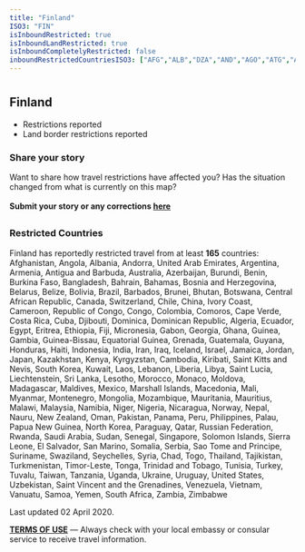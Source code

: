 ```yaml
---
title: "Finland"
ISO3: "FIN"
isInboundRestricted: true
isInboundLandRestricted: true
isInboundCompletelyRestricted: false
inboundRestrictedCountriesISO3: ["AFG","ALB","DZA","AND","AGO","ATG","ARG","ARM","AUS","AZE","BHS","BHR","BGD","BRB","BLR","BLZ","BEN","BTN","BOL","BIH","BWA","BRA","BRN","BFA","BDI","KHM","CMR","CAN","CPV","CAF","TCD","CHL","CHN","COL","COM","COG","COD","CRI","CIV","CUB","DJI","DMA","DOM","ECU","EGY","SLV","GNQ","ERI","ETH","FJI","GAB","GMB","GEO","GHA","GRD","GTM","GIN","GNB","GUY","HTI","HND","ISL","IND","IDN","IRN","IRQ","ISR","JAM","JPN","JOR","KAZ","KEN","KIR","PRK","KOR","KWT","KGZ","LAO","LBN","LSO","LBR","LBY","LIE","MKD","MDG","MWI","MYS","MDV","MLI","MHL","MRT","MUS","MEX","FSM","MDA","MCO","MNG","MNE","MAR","MOZ","MMR","NAM","NRU","NPL","NZL","NIC","NER","NGA","NOR","OMN","PAK","PLW","PAN","PNG","PRY","PER","PHL","QAT","RUS","RWA","KNA","LCA","VCT","WSM","SMR","STP","SAU","SEN","SRB","SYC","SLE","SGP","SLB","SOM","ZAF","LKA","SDN","SUR","SWZ","CHE","SYR","TJK","TZA","THA","TLS","TGO","TON","TTO","TUN","TUR","TKM","TWN","TUV","UGA","UKR","ARE","USA","URY","UZB","VUT","VEN","VNM","YEM","ZMB","ZWE"]
---
```


# <h2 class="ModalContent__Header">Finland</h2>

* <div class="Badge ModalContent__Badge--PartialRestrictions">Restrictions reported</div>
* <div class="Badge ModalContent__Badge--LandRestrictions">Land border restrictions reported</div>

<h3 class="ModalContent__SubHeader">Share your story</h3>
<p>Want to share how travel restrictions have affected you? Has the situation changed from what is currently on this map? <br/><br/><strong>Submit your story or any corrections <a href="https://forms.gle/9WuvQPAHg4ReRZLN6" target="_blank" rel="noopener noreferrer">here</a></strong></p>

## <h3 class="ModalContent__SubHeader">Restricted Countries</h3>
<p>Finland has reportedly restricted travel from at least <strong>165</strong> countries: Afghanistan, Angola, Albania, Andorra, United Arab Emirates, Argentina, Armenia, Antigua and Barbuda, Australia, Azerbaijan, Burundi, Benin, Burkina Faso, Bangladesh, Bahrain, Bahamas, Bosnia and Herzegovina, Belarus, Belize, Bolivia, Brazil, Barbados, Brunei, Bhutan, Botswana, Central African Republic, Canada, Switzerland, Chile, China, Ivory Coast, Cameroon, Republic of Congo, Congo, Colombia, Comoros, Cape Verde, Costa Rica, Cuba, Djibouti, Dominica, Dominican Republic, Algeria, Ecuador, Egypt, Eritrea, Ethiopia, Fiji, Micronesia, Gabon, Georgia, Ghana, Guinea, Gambia, Guinea-Bissau, Equatorial Guinea, Grenada, Guatemala, Guyana, Honduras, Haiti, Indonesia, India, Iran, Iraq, Iceland, Israel, Jamaica, Jordan, Japan, Kazakhstan, Kenya, Kyrgyzstan, Cambodia, Kiribati, Saint Kitts and Nevis, South Korea, Kuwait, Laos, Lebanon, Liberia, Libya, Saint Lucia, Liechtenstein, Sri Lanka, Lesotho, Morocco, Monaco, Moldova, Madagascar, Maldives, Mexico, Marshall Islands, Macedonia, Mali, Myanmar, Montenegro, Mongolia, Mozambique, Mauritania, Mauritius, Malawi, Malaysia, Namibia, Niger, Nigeria, Nicaragua, Norway, Nepal, Nauru, New Zealand, Oman, Pakistan, Panama, Peru, Philippines, Palau, Papua New Guinea, North Korea, Paraguay, Qatar, Russian Federation, Rwanda, Saudi Arabia, Sudan, Senegal, Singapore, Solomon Islands, Sierra Leone, El Salvador, San Marino, Somalia, Serbia, Sao Tome and Principe, Suriname, Swaziland, Seychelles, Syria, Chad, Togo, Thailand, Tajikistan, Turkmenistan, Timor-Leste, Tonga, Trinidad and Tobago, Tunisia, Turkey, Tuvalu, Taiwan, Tanzania, Uganda, Ukraine, Uruguay, United States, Uzbekistan, Saint Vincent and the Grenadines, Venezuela, Vietnam, Vanuatu, Samoa, Yemen, South Africa, Zambia, Zimbabwe</p>

<p>Last updated 02 April 2020.</p>
<p><strong><a href="https://restrictedtravelmap.com/terms" target="_blank" rel="noopener noreferrer">TERMS OF USE</a></strong> — Always check with your local embassy or consular service to receive travel information.</p>

